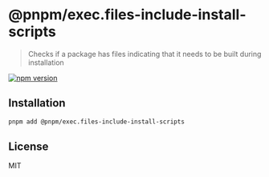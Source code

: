 # @pnpm/exec.files-include-install-scripts

> Checks if a package has files indicating that it needs to be built during installation

[![npm version](https://img.shields.io/npm/v/@pnpm/exec.files-include-install-scripts.svg)](https://www.npmjs.com/package/@pnpm/exec.files-include-install-scripts)

## Installation

```sh
pnpm add @pnpm/exec.files-include-install-scripts
```

## License

MIT
